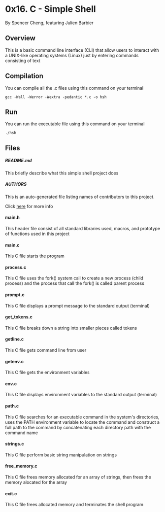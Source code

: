# 0x16. C - Simple Shell
By Spencer Cheng, featuring Julien Barbier


## Overview

This is a basic command line interface (CLI) that allow users to interact with a UNIX-like operating systems (Linux) just by entering commands consisting of text


## Compilation
You can compile all the .c files using this command on your terminal

```
gcc -Wall -Werror -Wextra -pedantic *.c -o hsh
```


## Run
You can run the executable file using this command on your terminal

```
./hsh
```


## Files

##### README.md
This briefly describe what this simple shell project does
>
##### AUTHORS
This is an auto-generated file listing names of contributors to this project.

Click [here](hack/generate-authors.sh) for more info
>
#### main.h
This header file consist of all standard libraries used, macros, and prototype of functions used in this project
>
#### main.c
This C file starts the program
>
#### process.c
This C file uses the fork() system call to create a new process (child process) and the process that call the fork() is called parent process
>
#### prompt.c
This C file displays a prompt message to the standard output (terminal)

#### get_tokens.c
This C file breaks down a string into smaller pieces called tokens

#### getline.c
This C file gets command line from user

#### getenv.c
This C file gets the environment variables

#### env.c
This C file displays environment variables to the standard output (terminal)

#### path.c
This C file searches for an executable command in the system's directories, uses the PATH environment variable to locate the command and construct a full path to the command by concatenating each directory path with the command name

#### strings.c
This C file perform basic string manipulation on strings

#### free_memory.c
This C file frees memory allocated for an array of strings, then frees the memory alocated for the array

#### exit.c
This C file frees allocated memory and terminates the shell program

